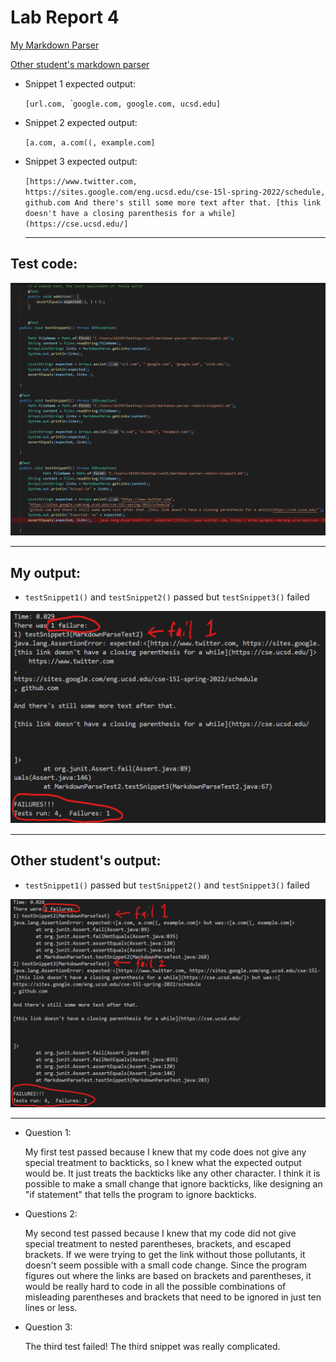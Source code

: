 # Lab Report 4

[My Markdown Parser](https://github.com/badnanx/markdown-parser-reborn.git)

[Other student's markdown parser](https://github.com/ddn005UCSD/markdown-parser.git)

* Snippet 1 expected output:

    `[url.com, `\``google.com, google.com, ucsd.edu]`
* Snippet 2 expected output:
    
    `[a.com, a.com((, example.com]`
* Snippet 3 expected output:

    `[https://www.twitter.com, https://sites.google.com/eng.ucsd.edu/cse-15l-spring-2022/schedule, github.com And there's still some more text after that. [this link doesn't have a closing parenthesis for a while](https://cse.ucsd.edu/]`

    ---

## Test code:
![image](snippetTests.png)

---


## My output:
    
* `testSnippet1()` and `testSnippet2()` passed but `testSnippet3()` failed

![image](myOutput.png)

---


## Other student's output:

* `testSnippet1()` passed but `testSnippet2()` and `testSnippet3()` failed

![image](otherOutput.png)

---


* Question 1: 

     My first test passed because I knew that my code does not give any special treatment to backticks, so I knew what the expected output would be. It just treats the backticks like any other character. I think it is possible to make a small change that ignore backticks, like designing an "if statement" that tells the program to ignore backticks.

* Questions 2: 

    My second test passed because I knew that my code did not give special treatment to nested parentheses, brackets, and escaped brackets. If we were trying to get the link without those pollutants, it doesn't seem possible with a small code change. Since the program figures out where the links are based on brackets and parentheses, it would be really hard to code in all the possible combinations of misleading parentheses and brackets that need to be ignored in just ten lines or less.

* Question 3:

    The third test failed! The third snippet was really complicated. 
